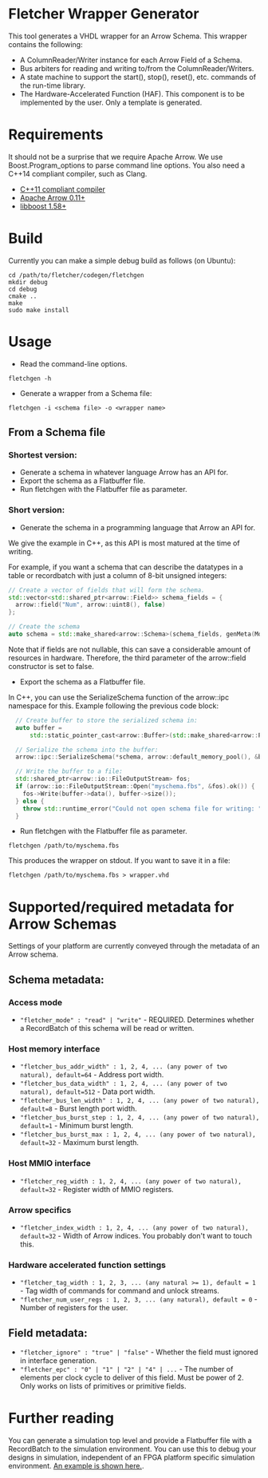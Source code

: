 # Fletcher Wrapper Generator
This tool generates a VHDL wrapper for an Arrow Schema. 
This wrapper contains the following:

* A ColumnReader/Writer instance for each Arrow Field of a Schema.
* Bus arbiters for reading and writing to/from the ColumnReader/Writers.
* A state machine to support the start(), stop(), reset(), etc. commands of 
  the run-time library.
* The Hardware-Accelerated Function (HAF). This component is to be implemented 
  by the user. Only a template is generated.

# Requirements
It should not be a surprise that we require Apache Arrow. We use 
Boost.Program_options to parse command line options. You also need a C++14 
compliant compiler, such as Clang.

* [C++11 compliant compiler](https://clang.llvm.org/)
* [Apache Arrow 0.11+](https://github.com/apache/arrow)
* [libboost 1.58+](https://www.boost.org/)

# Build
Currently you can make a simple debug build as follows (on Ubuntu):
```console
cd /path/to/fletcher/codegen/fletchgen
mkdir debug
cd debug
cmake ..
make
sudo make install
```

# Usage

* Read the command-line options.
```console
fletchgen -h
```
* Generate a wrapper from a Schema file:
```console
fletchgen -i <schema file> -o <wrapper name>
```

## From a Schema file

### Shortest version:
* Generate a schema in whatever language Arrow has an API for.
* Export the schema as a Flatbuffer file.
* Run fletchgen with the Flatbuffer file as parameter.

### Short version:

* Generate the schema in a programming language that Arrow an API for.

We give the example in C++, as this API is most matured at the time of writing.

For example, if you want a schema that can describe the datatypes in a table or
recordbatch with just a column of 8-bit unsigned integers:

```cpp
// Create a vector of fields that will form the schema.
std::vector<std::shared_ptr<arrow::Field>> schema_fields = {
  arrow::field("Num", arrow::uint8(), false)
};

// Create the schema
auto schema = std::make_shared<arrow::Schema>(schema_fields, genMeta(Mode::READ));
```

Note that if fields are not nullable, this can save a considerable amount of
resources in hardware. Therefore, the third parameter of the arrow::field 
constructor is set to false.

* Export the schema as a Flatbuffer file.

In C++, you can use the SerializeSchema function of the arrow::ipc namespace 
for this. Example following the previous code block:

```cpp
  // Create buffer to store the serialized schema in:
  auto buffer =
      std::static_pointer_cast<arrow::Buffer>(std::make_shared<arrow::PoolBuffer>(arrow::default_memory_pool()));

  // Serialize the schema into the buffer:
  arrow::ipc::SerializeSchema(*schema, arrow::default_memory_pool(), &buffer);

  // Write the buffer to a file:
  std::shared_ptr<arrow::io::FileOutputStream> fos;
  if (arrow::io::FileOutputStream::Open("myschema.fbs", &fos).ok()) {
    fos->Write(buffer->data(), buffer->size());
  } else {
    throw std::runtime_error("Could not open schema file for writing: " + file_name);
  }
```

* Run fletchgen with the Flatbuffer file as parameter.

`fletchgen /path/to/myschema.fbs`

This produces the wrapper on stdout. If you want to save it in a file:

`fletchgen /path/to/myschema.fbs > wrapper.vhd`

# Supported/required metadata for Arrow Schemas
Settings of your platform are currently conveyed through the metadata of an 
Arrow schema.

## Schema metadata:
### Access mode
* `"fletcher_mode" : "read" | "write"` - REQUIRED. Determines whether a 
RecordBatch of this schema will be read or written.

### Host memory interface
* `"fletcher_bus_addr_width" : 1, 2, 4, ... (any power of two natural), default=64` - Address port width.
* `"fletcher_bus_data_width" : 1, 2, 4, ... (any power of two natural), default=512` - Data port width.
* `"fletcher_bus_len_width" : 1, 2, 4, ... (any power of two natural), default=8` - Burst length port width.
* `"fletcher_bus_burst_step : 1, 2, 4, ... (any power of two natural), default=1` - Minimum burst length.
* `"fletcher_bus_burst_max : 1, 2, 4, ... (any power of two natural), default=32` - Maximum burst length.

### Host MMIO interface
* `"fletcher_reg_width : 1, 2, 4, ... (any power of two natural), default=32` - Register width of MMIO registers.

### Arrow specifics
* `"fletcher_index_width : 1, 2, 4, ... (any power of two natural), default=32` - Width of Arrow indices. You probably don't want to touch this.

### Hardware accelerated function settings
* `"fletcher_tag_width : 1, 2, 3, ... (any natural >= 1), default = 1` - Tag width of commands for command and unlock streams.
* `"fletcher_num_user_regs : 1, 2, 3, ... (any natural), default = 0` - Number of registers for the user.

## Field metadata:
* `"fletcher_ignore" : "true" | "false"` - Whether the field must ignored in interface generation.
* `"fletcher_epc" : "0" | "1" | "2" | "4" | ...` - The number of elements per clock cycle to deliver of this field. Must be power of 2. Only works on lists of primitives or primitive fields.

# Further reading

You can generate a simulation top level and provide a Flatbuffer file with a 
RecordBatch to the simulation environment. You can use this to debug your 
designs in simulation, independent of an FPGA platform specific simulation 
environment. [An example is shown here.](../../hardware/test/fletchgen/stringread).
